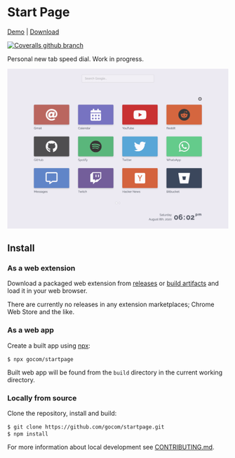 Start Page
=====

[Demo](https://gocom.github.io/startpage/) | [Download](https://github.com/gocom/startpage/releases)

[![Coveralls github branch](https://img.shields.io/coveralls/github/gocom/startpage/master)](https://coveralls.io/github/gocom/startpage)

Personal new tab speed dial. Work in progress.

![Screenshot](https://raw.githubusercontent.com/gocom/startpage/screenshots/newtab.png)

Install
-----

### As a web extension

Download a packaged web extension from [releases](https://github.com/gocom/startpage/releases)
or [build artifacts](https://github.com/gocom/startpage/actions?query=workflow%3ACI)
and load it in your web browser.

There are currently no releases in any extension marketplaces; Chrome Web Store
and the like.

### As a web app

Create a built app using [npx](https://www.npmjs.com/package/npx):

```shell
$ npx gocom/startpage
```

Built web app will be found from the `build` directory in the current working
directory.

### Locally from source

Clone the repository, install and build:

```
$ git clone https://github.com/gocom/startpage.git
$ npm install
```

For more information about local development see [CONTRIBUTING.md](https://github.com/gocom/startpage/blob/master/CONTRIBUTING.md).
